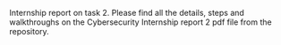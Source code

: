 Internship report on task 2. Please find all the details, steps and walkthroughs on the Cybersecurity Internship report 2 pdf file from the repository.
